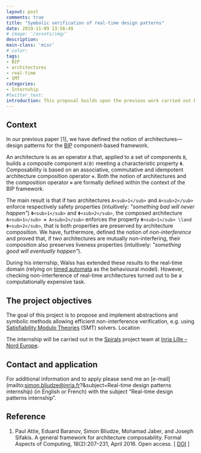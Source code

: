 ```yaml
---
layout: post
comments: true
title: "Symbolic verification of real-time design patterns"
date: 2019-11-09 13:56:49
# image: '/assets/img/'
description:
main-class: 'misc'
# color:
tags:
- BIP
- architectures
- real-time
- SMT
categories:
- Internship
#twitter_text:
introduction: This proposal builds upon the previous work carried out by Waïss Azizian for his ENS L3 internship project. It focuses on the extension of the theory of BIP design patterns (called “_architectures_”) to the real-time domain.
---
```


## Context

In our previous paper [1], we have defined the notion of architectures—design patterns for the [BIP](http://www-verimag.imag.fr/New-BIP-tools.html) component-based framework.

An architecture is as an operator `A` that, applied to a set of components `B`, builds a composite component `A(B)` meeting a characteristic property `Φ`. Composability is based on an associative, commutative and idempotent architecture composition operator `⊕`. Both the notion of architectures and the composition operator `⊕` are formally defined within the context of the BIP framework.

The main result is that if two architectures `A<sub>1</sub>` and `A<sub>2</sub>` enforce respectively safety properties (intuitively: _"something bad will never happen"_) `Φ<sub>1</sub>` and `Φ<sub>2</sub>`, the composed architecture `A<sub>1</sub> ⊕ A<sub>2</sub>` enforces the property `Φ<sub>1</sub> \land Φ<sub>2</sub>`, that is both properties are preserved by architecture composition. We have, furthermore, defined the notion of _non-interference_ and proved that, if two architectures are mutually non-interfering, their composition also preserves liveness properties (intuitively: _"something good will eventually happen"_).

During his internship, Waïss has extended these results to the real-time domain (relying on [timed automata](https://en.wikipedia.org/wiki/Timed_automaton) as the behavioural model). However, checking non-interference of real-time architectures turned out to be a computationally expensive task.

## The project objectives

The goal of this project is to propose and implement abstractions and symbolic methods allowing efficient non-interference verification, e.g. using [Satisfiability Modulo Theories](https://en.wikipedia.org/wiki/Satisfiability_modulo_theories) (SMT) solvers.
Location

The internship will be carried out in the [Spirals](https://team.inria.fr/spirals/) project team at [Inria Lille – Nord Europe](https://www.inria.fr/en/centre/lille).

## Contact and application

For additional information and to apply please send me an [e-mail](mailto:simon.bliudze@inria.fr?&subject=Real-time design patterns internship) (in English or French) with the subject “Real-time design patterns internship”.

## Reference

1. Paul Attie, Eduard Baranov, Simon Bliudze, Mohamad Jaber, and Joseph Sifakis. A general framework for architecture composability. Formal Aspects of Computing, 18(2):207–231, April 2016. Open access. [ [DOI](http://dx.doi.org/10.1007/s00165-015-0349-8) ] 
